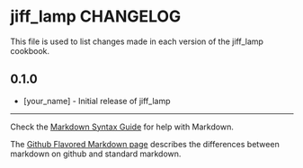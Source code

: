 # jiff_lamp CHANGELOG

This file is used to list changes made in each version of the jiff_lamp cookbook.

## 0.1.0
- [your_name] - Initial release of jiff_lamp

- - -
Check the [Markdown Syntax Guide](http://daringfireball.net/projects/markdown/syntax) for help with Markdown.

The [Github Flavored Markdown page](http://github.github.com/github-flavored-markdown/) describes the differences between markdown on github and standard markdown.
